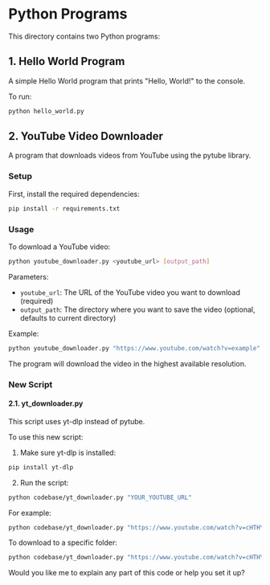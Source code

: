 # Python Programs

This directory contains two Python programs:

## 1. Hello World Program
A simple Hello World program that prints "Hello, World!" to the console.

To run:
```bash
python hello_world.py
```

## 2. YouTube Video Downloader
A program that downloads videos from YouTube using the pytube library.

### Setup
First, install the required dependencies:
```bash
pip install -r requirements.txt
```

### Usage
To download a YouTube video:
```bash
python youtube_downloader.py <youtube_url> [output_path]
```

Parameters:
- `youtube_url`: The URL of the YouTube video you want to download (required)
- `output_path`: The directory where you want to save the video (optional, defaults to current directory)

Example:
```bash
python youtube_downloader.py "https://www.youtube.com/watch?v=example" "./downloads"
```

The program will download the video in the highest available resolution. 

### New Script

#### 2.1. yt_downloader.py

This script uses yt-dlp instead of pytube.

To use this new script:

1. Make sure yt-dlp is installed:
```bash
pip install yt-dlp
```

2. Run the script:
```bash
python codebase/yt_downloader.py "YOUR_YOUTUBE_URL"
```

For example:
```bash
python codebase/yt_downloader.py "https://www.youtube.com/watch?v=cHTHYzQ8ErU"
```

To download to a specific folder:
```bash
python codebase/yt_downloader.py "https://www.youtube.com/watch?v=cHTHYzQ8ErU" "./downloads"
```

Would you like me to explain any part of this code or help you set it up? 